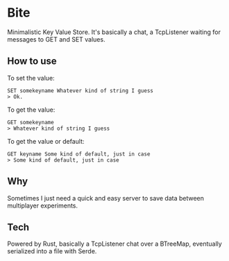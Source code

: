 # Bite

Minimalistic Key Value Store. It's basically a chat, a TcpListener waiting for
messages to GET and SET values.

## How to use

To set the value:

    SET somekeyname Whatever kind of string I guess
    > Ok.

To get the value:

    GET somekeyname
    > Whatever kind of string I guess

To get the value or default:

    GET keyname Some kind of default, just in case
    > Some kind of default, just in case

## Why

Sometimes I just need a quick and easy server to save data between multiplayer experiments.

## Tech

Powered by Rust, basically a TcpListener chat over a BTreeMap, eventually serialized into a file with Serde.
